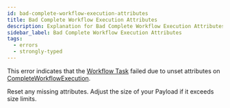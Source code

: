 ```yaml
---
id: bad-complete-workflow-execution-attributes
title: Bad Complete Workflow Execution Attributes
description: Explanation for Bad Complete Workflow Execution Attributes error message, and how to fix it.
sidebar_label: Bad Complete Workflow Execution Attributes
tags:
  - errors
  - strongly-typed
---
```


This error indicates that the [Workflow Task](/concepts/what-is-a-workflow-task) failed due to unset attributes on [CompleteWorkflowExecution](/references/commands#completeworkflowexecution).

Reset any missing attributes.
Adjust the size of your Payload if it exceeds size limits.
